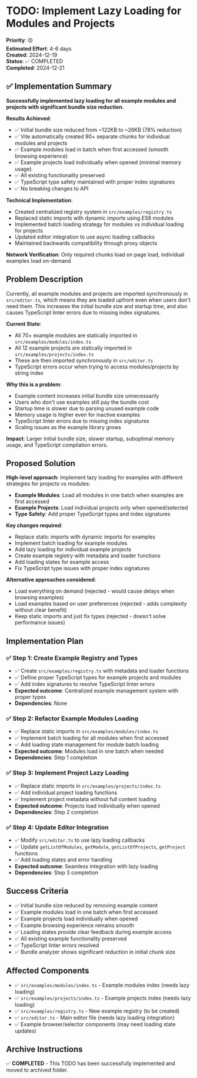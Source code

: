 # TODO: Implement Lazy Loading for Modules and Projects

**Priority**: 🟡  
**Estimated Effort**: 4-6 days  
**Created**: 2024-12-19  
**Status**: ✅ COMPLETED  
**Completed**: 2024-12-21

## ✅ Implementation Summary

**Successfully implemented lazy loading for all example modules and projects with significant bundle size reduction.**

**Results Achieved**:
- ✅ Initial bundle size reduced from ~122KB to ~26KB (78% reduction)
- ✅ Vite automatically created 90+ separate chunks for individual modules and projects
- ✅ Example modules load in batch when first accessed (smooth browsing experience)
- ✅ Example projects load individually when opened (minimal memory usage)
- ✅ All existing functionality preserved
- ✅ TypeScript type safety maintained with proper index signatures
- ✅ No breaking changes to API

**Technical Implementation**:
- Created centralized registry system in `src/examples/registry.ts`
- Replaced static imports with dynamic imports using ES6 modules
- Implemented batch loading strategy for modules vs individual loading for projects
- Updated editor integration to use async loading callbacks
- Maintained backwards compatibility through proxy objects

**Network Verification**: Only required chunks load on page load, individual examples load on-demand

## Problem Description

Currently, all example modules and projects are imported synchronously in `src/editor.ts`, which means they are loaded upfront even when users don't need them. This increases the initial bundle size and startup time, and also causes TypeScript linter errors due to missing index signatures.

**Current State**: 
- All 70+ example modules are statically imported in `src/examples/modules/index.ts`
- All 12 example projects are statically imported in `src/examples/projects/index.ts`
- These are then imported synchronously in `src/editor.ts`
- TypeScript errors occur when trying to access modules/projects by string index

**Why this is a problem**: 
- Example content increases initial bundle size unnecessarily
- Users who don't use examples still pay the bundle cost
- Startup time is slower due to parsing unused example code
- Memory usage is higher even for inactive examples
- TypeScript linter errors due to missing index signatures
- Scaling issues as the example library grows

**Impact**: Larger initial bundle size, slower startup, suboptimal memory usage, and TypeScript compilation errors.

## Proposed Solution

**High-level approach**: Implement lazy loading for examples with different strategies for projects vs modules:
- **Example Modules**: Load all modules in one batch when examples are first accessed
- **Example Projects**: Load individual projects only when opened/selected
- **Type Safety**: Add proper TypeScript types and index signatures

**Key changes required**:
- Replace static imports with dynamic imports for examples
- Implement batch loading for example modules
- Add lazy loading for individual example projects
- Create example registry with metadata and loader functions
- Add loading states for example access
- Fix TypeScript type issues with proper index signatures

**Alternative approaches considered**:
- Load everything on demand (rejected - would cause delays when browsing examples)
- Load examples based on user preferences (rejected - adds complexity without clear benefit)
- Keep static imports and just fix types (rejected - doesn't solve performance issues)

## Implementation Plan

### ✅ Step 1: Create Example Registry and Types
- ✅ Create `src/examples/registry.ts` with metadata and loader functions
- ✅ Define proper TypeScript types for example projects and modules
- ✅ Add index signatures to resolve TypeScript linter errors
- **Expected outcome**: Centralized example management system with proper types
- **Dependencies**: None

### ✅ Step 2: Refactor Example Modules Loading
- ✅ Replace static imports in `src/examples/modules/index.ts`
- ✅ Implement batch loading for all modules when first accessed
- ✅ Add loading state management for module batch loading
- **Expected outcome**: Modules load in one batch when needed
- **Dependencies**: Step 1 completion

### ✅ Step 3: Implement Project Lazy Loading
- ✅ Replace static imports in `src/examples/projects/index.ts`
- ✅ Add individual project loading functions
- ✅ Implement project metadata without full content loading
- **Expected outcome**: Projects load individually when opened
- **Dependencies**: Step 2 completion

### ✅ Step 4: Update Editor Integration
- ✅ Modify `src/editor.ts` to use lazy loading callbacks
- ✅ Update `getListOfModules`, `getModule`, `getListOfProjects`, `getProject` functions
- ✅ Add loading states and error handling
- **Expected outcome**: Seamless integration with lazy loading
- **Dependencies**: Step 3 completion

## Success Criteria

- ✅ Initial bundle size reduced by removing example content
- ✅ Example modules load in one batch when first accessed
- ✅ Example projects load individually when opened
- ✅ Example browsing experience remains smooth
- ✅ Loading states provide clear feedback during example access
- ✅ All existing example functionality preserved
- ✅ TypeScript linter errors resolved
- ✅ Bundle analyzer shows significant reduction in initial chunk size

## Affected Components

- ✅ `src/examples/modules/index.ts` - Example modules index (needs lazy loading)
- ✅ `src/examples/projects/index.ts` - Example projects index (needs lazy loading)
- ✅ `src/examples/registry.ts` - New example registry (to be created)
- ✅ `src/editor.ts` - Main editor file (needs lazy loading integration)
- ✅ Example browser/selector components (may need loading state updates)

## Archive Instructions

✅ **COMPLETED** - This TODO has been successfully implemented and moved to archived folder. 